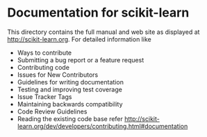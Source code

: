 # Documentation for scikit-learn

This directory contains the full manual and web site as displayed at http://scikit-learn.org.
For detailed information like 
* Ways to contribute
* Submitting a bug report or a feature request
* Contributing code
* Issues for New Contributors
* Guidelines for writing documentation
* Testing and improving test coverage
* Issue Tracker Tags
* Maintaining backwards compatibility
* Code Review Guidelines
* Reading the existing code base
refer http://scikit-learn.org/dev/developers/contributing.html#documentation  
